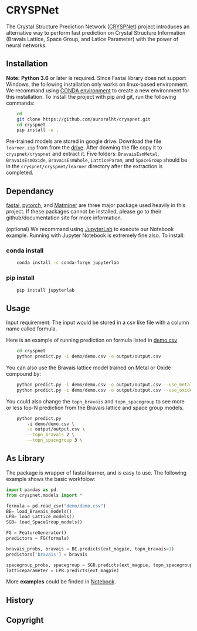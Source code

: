 # CRYSPNet

The Crystal Structure Prediction Network ([CRYSPNet](https://arxiv.org/abs/2003.14328)) project introduces an alternative way to perform fast prediction on Crystal Structure Information (Bravais Lattice, Space Group, and Latice Parameter) with the power of neural networks. 

## Installation

**Note:** **Python 3.6** or later is required. Since Fastai library does not support Windows, the following installation only works on linux-based environment. We recommand using [CONDA environment](https://docs.conda.io/projects/conda/en/latest/user-guide/tasks/manage-environments.html) to create a new environment for this installation.
To install the project with pip and git, run the following commands:
```bash
    cd 
    git clone https://github.com/auroralht/cryspnet.git
    cd cryspnet
    pip install -e .
```

Pre-trained models are stored in google drive. Download the file `learner.zip` from from the [drive](https://drive.google.com/file/d/1s9OkrBRTSWTvufSia-ee625zR73bgBDA/view?usp=sharing). After downing the file copy it to `cryspnet/cryspnet` and extract it. Five folders: `BravaisEsmMetal`, `BravaisEsmOxide`, `BravaisEsmWhole`, `LatticeParam`, and `SpaceGroup` should be in the `cryspnet/cryspnet/learner` directory after the extraction is completed.

## Dependancy

[fastai](https://github.com/fastai/fastai), [pytorch](https://github.com/pytorch/pytorch), and [Matminer](https://hackingmaterials.lbl.gov/matminer/installation.html) are three major package used heavily in this project. If these packages cannot be installed, please go to their github/documentation site for more information.

(optional) We recommand using [JupyterLab](https://github.com/jupyterlab/jupyterlab/tree/acf208ed6f6843d03f34666ffc0cb2c37bdf2f3e) to execute our Notebook example. Running with Jupyter Notebook is extremely fine also. To install:

### conda install
```bash
    conda install -c conda-forge jupyterlab
```

### pip install
```bash
    pip install jupyterlab
```

## Usage

Input requirement: The input would be stored in a csv like file with
a column name called formula. 

Here is an example of running prediction on formula listed in [demo.csv](https://github.com/AuroraLHT/cryspnet/tree/master/demo)
```bash
    cd cryspnet
    python predict.py -i demo/demo.csv -o output/output.csv 
```

You can also use the Bravais lattice model trained on Metal or Oxide compound by:

```bash
    python predict.py -i demo/demo.csv -o output/output.csv --use_metal
    python predict.py -i demo/demo.csv -o output/output.csv --use_oxide 
```

You could also change the `topn_bravais` and `topn_spacegroup` to see more or less top-N prediction from the Bravais lattice and space group models.
```bash
    python predict.py 
        -i demo/demo.csv \
        -o output/output.csv \
        --topn_bravais 2 \
        --topn_spacegroup 3 \
```

## As Library

The package is wrapper of fastai learner, and is easy to use. The following example shows the basic workfolow:

```python
import pandas as pd
from cryspnet.models import *

formula = pd.read_csv("demo/demo.csv")
BE= load_Bravais_models()
LPB= load_Lattice_models()
SGB= load_SpaceGroup_models()

FG = FeatureGenerator()
predictors = FG(formula)

bravais_probs, bravais = BE.predicts(ext_magpie, topn_bravais=1)
predictors['bravais'] = bravais

spacegroup_probs, spacegroup = SGB.predicts(ext_magpie, topn_spacegroup=1)
latticeparameter = LPB.predicts(ext_magpie)
```

More **examples** could be finded in [Notebook](https://github.com/AuroraLHT/cryspnet/tree/master/Notebook).

## History

## Copyright

